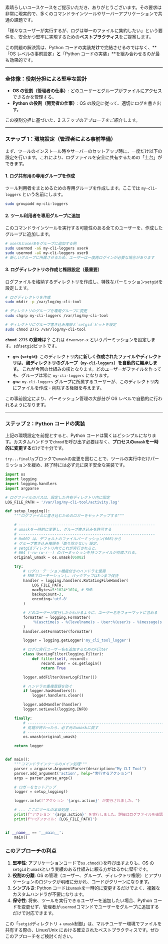 素晴らしいユースケースをご提示いただき、ありがとうございます。その要求は非常に現実的で、多くのコマンドラインツールやサーバーアプリケーションで共通の課題です。

「様々なユーザーが実行するが、ログは単一のファイルに集約したい」という要件を、安全かつ堅牢に実現するための**ベストプラクティス**をご提案します。

この問題の解決策は、Python コードの実装**だけ**で完結させるのではなく、**「OS レベルの事前設定」**と**「Python コードの実装」**を組み合わせるのが最も効果的です。

---

### 全体像：役割分担による堅牢な設計

-   **OS の役割（管理者の仕事）**: どのユーザーとグループがファイルにアクセスできるかを管理する。
-   **Python の役割（開発者の仕事）**: OS の設定に従って、適切にログを書き出す。

この役割分担に基づいた、2 ステップのアプローチをご紹介します。

---

### ステップ 1：環境設定（管理者による事前準備）

まず、ツールのインストール時やサーバーのセットアップ時に、一度だけ以下の設定を行います。これにより、ログファイルを安全に共有するための「土台」ができます。

#### 1. ログ共有用の専用グループを作成

ツール利用者をまとめるための専用グループを作成します。ここでは `my-cli-loggers` という名前にします。

```bash
sudo groupadd my-cli-loggers
```

#### 2. ツール利用者を専用グループに追加

このコマンドラインツールを実行する可能性のある全てのユーザーを、作成したグループに追加します。

```bash
# userAとuserBをグループに追加する例
sudo usermod -aG my-cli-loggers userA
sudo usermod -aG my-cli-loggers userB
# 新しいグループに所属させるため、ユーザーは一度再ログインが必要な場合があります
```

#### 3. ログディレクトリの作成と権限設定（最重要）

ログファイルを格納するディレクトリを作成し、特殊なパーミッション`setgid`を設定します。

```bash
# ログディレクトリを作成
sudo mkdir -p /var/log/my-cli-tool

# ディレクトリのグループを専用グループに変更
sudo chgrp my-cli-loggers /var/log/my-cli-tool

# ディレクトリにグループ書き込み権限と`setgid`ビットを設定
sudo chmod 2775 /var/log/my-cli-tool
```

**`chmod 2775` の意味は？**
これは `drwxrwsr-x` というパーミッションを設定します。`s`が`setgid`ビットです。

-   **`g+s` (`setgid`)**: このディレクトリ内に**新しく作成されたファイルやディレクトリは、親ディレクトリのグループ（`my-cli-loggers`）を自動的に継承します。** これが今回の仕組みの核となります。どのユーザーがファイルを作っても、グループは常に `my-cli-loggers` になります。
-   **`g+w`**: `my-cli-loggers` グループに所属するユーザーが、このディレクトリ内にファイルを作成・削除する権限を与えます。

この事前設定により、パーミッション管理の大部分が OS レベルで自動的に行われるようになります。

---

### ステップ 2：Python コードの実装

上記の環境設定を前提とすると、Python コードは驚くほどシンプルになります。カスタムハンドラで`chmod`を呼び出す必要はなく、**プロセスの`umask`を一時的に変更する**だけで十分です。

`try...finally`ブロックで`umask`の変更を囲むことで、ツールの実行中だけパーミッションを緩め、終了時には必ず元に戻す安全な実装です。

```python
import os
import logging
import logging.handlers
import argparse

# ログファイルのパスは、設定した共有ディレクトリ内に固定
LOG_FILE_PATH = '/var/log/my-cli-tool/activity.log'

def setup_logging():
    """ログファイルに書き込むためのロガーをセットアップする"""

    # -------------------------------------------------------------
    # umaskを一時的に変更し、グループ書き込みを許可する
    # -------------------------------------------------------------
    # 0o002 は、デフォルトのファイルパーミッション(666)から
    # グループ書き込み権限を「取り除かない」設定。
    # setgidディレクトリ内でこれが実行されると、
    # 664 (-rw-rw-r--) のパーミッションを持つファイルが作成される。
    original_umask = os.umask(0o002)

    try:
        # ログローテーション機能付きのハンドラを使用
        # 5MBでローテーションし、バックアップは3つまで保持
        handler = logging.handlers.RotatingFileHandler(
            LOG_FILE_PATH,
            maxBytes=5*1024*1024, # 5MB
            backupCount=3,
            encoding='utf-8'
        )

        # どのユーザーが実行したかわかるように、ユーザー名をフォーマットに含める
        formatter = logging.Formatter(
            '%(asctime)s - %(levelname)s - User:%(user)s - %(message)s'
        )
        handler.setFormatter(formatter)

        logger = logging.getLogger('my_cli_tool_logger')

        # ログに実行ユーザー名を追加するためのFilter
        class UserLogFilter(logging.Filter):
            def filter(self, record):
                record.user = os.getlogin()
                return True

        logger.addFilter(UserLogFilter())

        # ハンドラの重複登録を防ぐ
        if logger.hasHandlers():
            logger.handlers.clear()

        logger.addHandler(handler)
        logger.setLevel(logging.INFO)

    finally:
        # -------------------------------------------------------------
        # 処理が終わったら、必ず元のumaskに戻す
        # -------------------------------------------------------------
        os.umask(original_umask)

    return logger


def main():
    """コマンドラインツールのメイン処理"""
    parser = argparse.ArgumentParser(description="My CLI Tool")
    parser.add_argument('action', help="実行するアクション")
    args = parser.parse_args()

    # ロガーをセットアップ
    logger = setup_logging()

    logger.info(f"アクション '{args.action}' が実行されました。")

    # ... ここにツールの本体処理 ...
    print(f"アクション '{args.action}' を実行しました。詳細はログファイルを確認してください。")
    print(f"ログファイル: {LOG_FILE_PATH}")


if __name__ == '__main__':
    main()

```

### このアプローチの利点

1.  **堅牢性**: アプリケーションコードで`os.chmod()`を呼び出すよりも、OS の`setgid`と`umask`という実績のある仕組みに頼る方がはるかに堅牢です。
2.  **役割の分離**: OS の管理（ユーザー、グループ、ディレクトリ権限）とアプリケーションのロジックが明確に分かれ、コードがクリーンになります。
3.  **シンプルさ**: Python コードは`umask`を一時的に変更するだけでよく、複雑なカスタムハンドラが不要になります。
4.  **保守性**: 将来、ツールを実行できるユーザーを追加したい場合、Python コードを変更せず、管理者が`usermod`コマンドでユーザーをグループに追加するだけで対応できます。

この「`setgid`ディレクトリ + `umask`制御」は、マルチユーザー環境でファイルを共有する際の、Linux/Unix における確立されたベストプラクティスです。ぜひこのアプローチをご検討ください。
